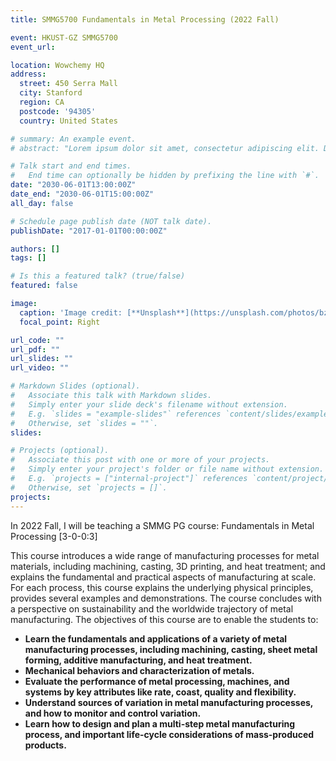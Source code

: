```yaml
---
title: SMMG5700 Fundamentals in Metal Processing (2022 Fall)

event: HKUST-GZ SMMG5700
event_url: 

location: Wowchemy HQ
address:
  street: 450 Serra Mall
  city: Stanford
  region: CA
  postcode: '94305'
  country: United States

# summary: An example event.
# abstract: "Lorem ipsum dolor sit amet, consectetur adipiscing elit. Duis posuere tellusac convallis placerat. Proin tincidunt magna sed ex sollicitudin condimentum. Sed ac faucibus dolor, scelerisque sollicitudin nisi. Cras purus urna, suscipit quis sapien eu, pulvinar tempor diam."

# Talk start and end times.
#   End time can optionally be hidden by prefixing the line with `#`.
date: "2030-06-01T13:00:00Z"
date_end: "2030-06-01T15:00:00Z"
all_day: false

# Schedule page publish date (NOT talk date).
publishDate: "2017-01-01T00:00:00Z"

authors: []
tags: []

# Is this a featured talk? (true/false)
featured: false

image:
  caption: 'Image credit: [**Unsplash**](https://unsplash.com/photos/bzdhc5b3Bxs)'
  focal_point: Right

url_code: ""
url_pdf: ""
url_slides: ""
url_video: ""

# Markdown Slides (optional).
#   Associate this talk with Markdown slides.
#   Simply enter your slide deck's filename without extension.
#   E.g. `slides = "example-slides"` references `content/slides/example-slides.md`.
#   Otherwise, set `slides = ""`.
slides:

# Projects (optional).
#   Associate this post with one or more of your projects.
#   Simply enter your project's folder or file name without extension.
#   E.g. `projects = ["internal-project"]` references `content/project/deep-learning/index.md`.
#   Otherwise, set `projects = []`.
projects:
---
```


In 2022 Fall, I will be teaching a SMMG PG course: Fundamentals in Metal Processing [3-0-0:3]

This course introduces a wide range of manufacturing processes for metal materials, including machining, casting, 3D printing, and heat treatment; and explains the fundamental and practical aspects of manufacturing at scale. For each process, this course explains the underlying physical principles, provides several examples and demonstrations. The course concludes with a perspective on sustainability and the worldwide trajectory of metal manufacturing. The objectives of this course are to enable the students to:</span>

* <span style="font-size: 1em;">**Learn the fundamentals and applications of a variety of metal manufacturing processes, including machining, casting, sheet metal forming, additive manufacturing, and heat treatment.**
* <span style="font-size: 1em;">**Mechanical behaviors and characterization of metals.**
* <span style="font-size: 1em;">**Evaluate the performance of metal processing, machines, and systems by key attributes like rate, coast, quality and flexibility.**
* <span style="font-size: 1em;">**Understand sources of variation in metal manufacturing processes, and how to monitor and control variation.**
* <span style="font-size: 1em;">**Learn how to design and plan a multi-step metal manufacturing process, and important life-cycle considerations of mass-produced products.**

